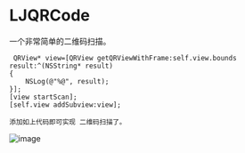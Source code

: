 # LJQRCode
一个非常简单的二维码扫描。

     QRView* view=[QRView getQRViewWithFrame:self.view.bounds result:^(NSString* result)
    {
        NSLog(@"%@", result);
    }];
    [view startScan];
    [self.view addSubview:view];
    
    添加如上代码即可实现 二维码扫描了。
    
![image](https://github.com/GooseJie/Images/raw/master/QR.png)